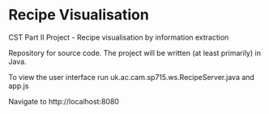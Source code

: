 # Recipe Visualisation
CST Part II Project - Recipe visualisation by information extraction

Repository for source code. The project will be written (at least primarily) in Java.

To view the user interface run uk.ac.cam.sp715.ws.RecipeServer.java and app.js

Navigate to http://localhost:8080
